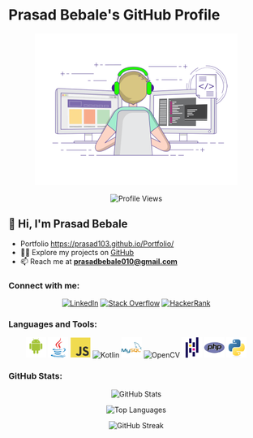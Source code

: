 # Prasad Bebale's GitHub Profile

<p align="center">
  <img alt="Prasad Bebale" width="400" src="https://raw.githubusercontent.com/devSouvik/devSouvik/master/gif3.gif">
</p>


<p align="center">
  <img src="https://komarev.com/ghpvc/?username=prasad103&label=Profile%20views&color=0e75b6&style=flat" alt="Profile Views"/>
</p>

## 👋 Hi, I'm Prasad Bebale

- Portfolio https://prasad103.github.io/Portfolio/
- 👨‍💻 Explore my projects on [GitHub](https://github.com/prasad103)
- 📫 Reach me at **prasadbebale010@gmail.com**

### Connect with me:

<p align="center">
  <a href="https://linkedin.com/in/prasad-bebale" target="_blank"><img src="https://raw.githubusercontent.com/rahuldkjain/github-profile-readme-generator/master/src/images/icons/Social/linked-in-alt.svg" alt="LinkedIn" height="30" width="40" /></a>
  <a href="https://stackoverflow.com/users/prasad-bebale" target="_blank"><img src="https://raw.githubusercontent.com/rahuldkjain/github-profile-readme-generator/master/src/images/icons/Social/stack-overflow.svg" alt="Stack Overflow" height="30" width="40" /></a>
  <a href="https://www.hackerrank.com/prasad_101" target="_blank"><img src="https://raw.githubusercontent.com/rahuldkjain/github-profile-readme-generator/master/src/images/icons/Social/hackerrank.svg" alt="HackerRank" height="30" width="40" /></a>
</p>

### Languages and Tools:

<p align="center">
  <img src="https://raw.githubusercontent.com/devicons/devicon/master/icons/android/android-original-wordmark.svg" alt="Android" width="40" height="40"/>
  <img src="https://raw.githubusercontent.com/devicons/devicon/master/icons/java/java-original.svg" alt="Java" width="40" height="40"/>
  <img src="https://raw.githubusercontent.com/devicons/devicon/master/icons/javascript/javascript-original.svg" alt="JavaScript" width="40" height="40"/>
  <img src="https://www.vectorlogo.zone/logos/kotlinlang/kotlinlang-icon.svg" alt="Kotlin" width="40" height="40"/>
  <img src="https://raw.githubusercontent.com/devicons/devicon/master/icons/mysql/mysql-original-wordmark.svg" alt="MySQL" width="40" height="40"/>
  <img src="https://www.vectorlogo.zone/logos/opencv/opencv-icon.svg" alt="OpenCV" width="40" height="40"/>
  <img src="https://raw.githubusercontent.com/devicons/devicon/2ae2a900d2f041da66e950e4d48052658d850630/icons/pandas/pandas-original.svg" alt="Pandas" width="40" height="40"/>
  <img src="https://raw.githubusercontent.com/devicons/devicon/master/icons/php/php-original.svg" alt="PHP" width="40" height="40"/>
  <img src="https://raw.githubusercontent.com/devicons/devicon/master/icons/python/python-original.svg" alt="Python" width="40" height="40"/>
</p>

### GitHub Stats:

<p align="center">
  <img src="https://github-readme-stats.vercel.app/api?username=prasad103&show_icons=true&locale=en&theme=tokyonight" alt="GitHub Stats"/>
</p>

<p align="center">
  <img src="https://github-readme-stats.vercel.app/api/top-langs?username=prasad103&show_icons=true&locale=en&layout=compact&theme=tokyonight" alt="Top Languages"/>
</p>

<p align="center">
  <img src="https://github-readme-streak-stats.herokuapp.com/?user=prasad103&theme=tokyonight" alt="GitHub Streak"/>
</p>

